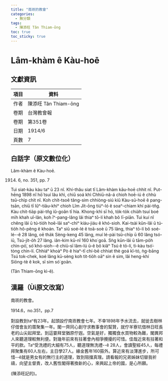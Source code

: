 ```yaml
---
title: "南崁的教會"
categories:
  - 無分類
tags:
  - 陳添旺 Tân Thiam-ōng
toc: true
toc_sticky: true
---
```


# Lâm-khàm ê Kàu-hoē

## 文獻資訊

| 項目 | 資料 |
|---|---|
| 作者 | 陳添旺 Tân Thiam-ōng |
| 卷期 | 台灣教會報 |
| 卷期 | 第351卷 |
| 日期 | 1914/6 |
| 頁數 | 7 |

## 白話字（原文數位化）

Lâm-khàm ê Kàu-hoē.

1914. 6, no. 351, pp. 7

Tuì siat-kàu kàu taⁿ ū 23 nî. Khí-thâu siat tī Lâm-khàm kāu-hoē chhit nî. Put-hēng 1898 nî hō͘ tsuí lâu khì, chiū soá khì Chhiū-nâ-á chioh hoē-iú ê chhù tsū-chi̍p chi̍t nî. Koh chi̍t-tsoê tâng-sim chhiòng-siú kiû Kàu-sū-hoē ê pang-tsān, chiū tī Iûⁿ-tiâu-khiⁿ chioh Lîm Ji̍t-ōng tiúⁿ-ló ê soaⁿ-chiam khí pài-tn̂g. Kàu chit-tia̍p pài-tn̂g iû-goân tī hia. Khong-khì sī hó, to̍k-to̍k chia̍h tsuí boé mi̍h khah uî-lân, koh īⁿ-pang-lâng lâi thiaⁿ tō-lí khah bô lī-piān. Tuì kuí nî chêng lâi ū tú-tio̍h hoē-lāi saⁿ-chiⁿ kiáu-jiáu ê khó-sioh. Kai-tsài kūn-lâi ū tú-tio̍h hô-pêng ê khoán. Taⁿ siū soé-lé ê toā-soè ū 75 lâng, thiaⁿ tō-lí bô soé-lé--ê 28 lâng, oē tha̍k Sèng-keng 45 lâng, muí lé-pài tsū-chi̍p ū 60 lâng tsó-iū, Tsú-ji̍t-o̍h 27 lâng. iân-kim kū-nî 160 kho͘ goā. Sǹg kūn-lâi ū tām-po̍h chìn-pō͘, só͘ khó-sioh--ê chiū-sī lâm-lú ū-ê bô kiâⁿ Tsú ê tō-lí, tì-kàu tsó͘-tòng chin-lí. Chhiáⁿ khoàⁿ Pò ê hiaⁿ-tī chí-bē chhiat thè goá kî-tó, ǹg-bāng Tsú tok-chek, koé lâng kū-sèng koh tit-tio̍h oāⁿ sin ê sim, lâi heng-khí Siōng-tè ê kok, sī sim só͘ goān.

(Tân Thiam-ōng kì-ê).

## 漢羅（Ùi原文改寫）

南崁的教會。

1914.6，no.351，pp.7

對設教到taⁿ有23年。起頭設佇南崁教會七年。不幸1898年予水流去，就徙去樹林仔借會友的厝聚集一年。閣一齊同心創守求教事會的幫贊，就佇羊寮坑借林日旺長老的山尖起拜堂。到這霎拜堂猶原佇遐。空氣是好，獨獨食水買物較為難，閣異邦人來聽道理較無利便。對幾年前來有拄著會內相爭攪擾的可惜。佳哉近來有拄著和平的款。Taⁿ受洗禮的大細有75人，聽道理無洗禮--ê 28人，會讀聖經45人，每禮拜聚集有60人左右，主日學27人。緣金舊年160箍外。算近來有淡薄進步，所可惜--ê就是男女有的無行主的道理，致到阻擋真理。請看報的兄弟姊妹切替我祈禱，向望主督責，改人舊性閣得著換新的心，來興起上帝的國，是心所願。

(陳添旺記的)。
